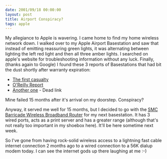 ```yaml
---
date: 2001/09/18 00:00:00
layout: post
title: Airport Conspiracy?
tags: apple
---
```


My allegiance to Apple is wavering. I came home to find my home
wireless network down. I walked over to my Apple Airport Basestation
and saw that instead of emitting reassuring green lights, it was
alternating between lighting the left red light and then all three
amber lights. I searched on apple's website for troubleshooting
information without any luck. Finally, (thanks again to Google) I
found these 3 reports of Basestations that had bit the dust shortly
after warranty expiration:

- [The first casualty](http://www.vonwentzel.net/ABS/index.html)
- [O'Reilly Report](http://www.oreillynet.com/cs/weblog/view/wlg/423?x-showcontent=text)
- [Another one](http://web.archive.org/web/20010819213120/www.mykoh.com/blog/2001_03_01_archive.php) - Dead link

Mine failed 15 months after it's arrival on my doorstep. Conspiracy?

Anyway, it served me well for 15 months, but I decided to go with the
[SMC Barricade Wireless Broadband
Router](http://www.applelinks.com/reviews/barricade.shtml) for my next
basestation. It has 3 wired ports, acts as a print server and has a
greater range (although that's not really too important in my shoebox
here). It'll be here sometime next week.

So I've gone from having rock-solid wireless access to a lightning
fast cable internet connection 2 months ago to a wired connection to a
56K dialup modem today. I can see the internet gods up there laughing
at me :-)
